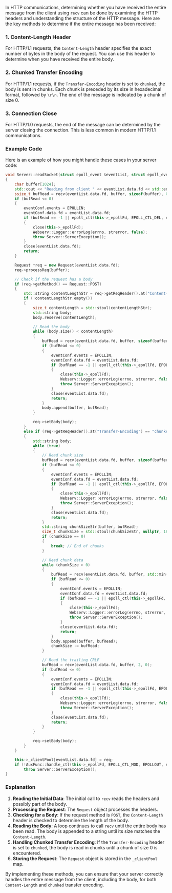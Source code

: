 In HTTP communications, determining whether you have received the entire message from the client using `recv` can be done by examining the HTTP headers and understanding the structure of the HTTP message. Here are the key methods to determine if the entire message has been received:

### 1. Content-Length Header
For HTTP/1.1 requests, the `Content-Length` header specifies the exact number of bytes in the body of the request. You can use this header to determine when you have received the entire body.

### 2. Chunked Transfer Encoding
For HTTP/1.1 requests, if the `Transfer-Encoding` header is set to `chunked`, the body is sent in chunks. Each chunk is preceded by its size in hexadecimal format, followed by `\r\n`. The end of the message is indicated by a chunk of size 0.

### 3. Connection Close
For HTTP/1.0 requests, the end of the message can be determined by the server closing the connection. This is less common in modern HTTP/1.1 communications.

### Example Code

Here is an example of how you might handle these cases in your server code:

```cpp
void Server::readSocket(struct epoll_event &eventList, struct epoll_event &eventConf)
{
    char buffer[1024];
    std::cout << "Reading from client " << eventList.data.fd << std::endl;
    ssize_t bufRead = recv(eventList.data.fd, buffer, sizeof(buffer), 0);
    if (bufRead <= 0)
    {
        eventConf.events = EPOLLIN;
        eventConf.data.fd = eventList.data.fd;
        if (bufRead == -1 || epoll_ctl(this->_epollFd, EPOLL_CTL_DEL, eventList.data.fd, &eventConf) == -1)
        {
            close(this->_epollFd);
            Webserv::Logger::errorLog(errno, strerror, false);
            throw Server::ServerException();
        }
        close(eventList.data.fd);
        return;
    }

    Request *req = new Request(eventList.data.fd);
    req->processReq(buffer);

    // Check if the request has a body
    if (req->getMethod() == Request::POST)
    {
        std::string contentLengthStr = req->getReqHeader().at("Content-Length");
        if (!contentLengthStr.empty())
        {
            size_t contentLength = std::stoul(contentLengthStr);
            std::string body;
            body.reserve(contentLength);

            // Read the body
            while (body.size() < contentLength)
            {
                bufRead = recv(eventList.data.fd, buffer, sizeof(buffer), 0);
                if (bufRead <= 0)
                {
                    eventConf.events = EPOLLIN;
                    eventConf.data.fd = eventList.data.fd;
                    if (bufRead == -1 || epoll_ctl(this->_epollFd, EPOLL_CTL_DEL, eventList.data.fd, &eventConf) == -1)
                    {
                        close(this->_epollFd);
                        Webserv::Logger::errorLog(errno, strerror, false);
                        throw Server::ServerException();
                    }
                    close(eventList.data.fd);
                    return;
                }
                body.append(buffer, bufRead);
            }

            req->setBody(body);
        }
        else if (req->getReqHeader().at("Transfer-Encoding") == "chunked")
        {
            std::string body;
            while (true)
            {
                // Read chunk size
                bufRead = recv(eventList.data.fd, buffer, sizeof(buffer), 0);
                if (bufRead <= 0)
                {
                    eventConf.events = EPOLLIN;
                    eventConf.data.fd = eventList.data.fd;
                    if (bufRead == -1 || epoll_ctl(this->_epollFd, EPOLL_CTL_DEL, eventList.data.fd, &eventConf) == -1)
                    {
                        close(this->_epollFd);
                        Webserv::Logger::errorLog(errno, strerror, false);
                        throw Server::ServerException();
                    }
                    close(eventList.data.fd);
                    return;
                }
                std::string chunkSizeStr(buffer, bufRead);
                size_t chunkSize = std::stoul(chunkSizeStr, nullptr, 16);
                if (chunkSize == 0)
                {
                    break; // End of chunks
                }

                // Read chunk data
                while (chunkSize > 0)
                {
                    bufRead = recv(eventList.data.fd, buffer, std::min(sizeof(buffer), chunkSize), 0);
                    if (bufRead <= 0)
                    {
                        eventConf.events = EPOLLIN;
                        eventConf.data.fd = eventList.data.fd;
                        if (bufRead == -1 || epoll_ctl(this->_epollFd, EPOLL_CTL_DEL, eventList.data.fd, &eventConf) == -1)
                        {
                            close(this->_epollFd);
                            Webserv::Logger::errorLog(errno, strerror, false);
                            throw Server::ServerException();
                        }
                        close(eventList.data.fd);
                        return;
                    }
                    body.append(buffer, bufRead);
                    chunkSize -= bufRead;
                }

                // Read the trailing CRLF
                bufRead = recv(eventList.data.fd, buffer, 2, 0);
                if (bufRead <= 0)
                {
                    eventConf.events = EPOLLIN;
                    eventConf.data.fd = eventList.data.fd;
                    if (bufRead == -1 || epoll_ctl(this->_epollFd, EPOLL_CTL_DEL, eventList.data.fd, &eventConf) == -1)
                    {
                        close(this->_epollFd);
                        Webserv::Logger::errorLog(errno, strerror, false);
                        throw Server::ServerException();
                    }
                    close(eventList.data.fd);
                    return;
                }
            }

            req->setBody(body);
        }
    }

    this->_clientPool[eventList.data.fd] = req;
    if (!AuxFunc::handle_ctl(this->_epollFd, EPOLL_CTL_MOD, EPOLLOUT, eventList.data.fd, eventConf))
        throw Server::ServerException();
}
```

### Explanation

1. **Reading the Initial Data**: The initial call to `recv` reads the headers and possibly part of the body.
2. **Processing the Request**: The `Request` object processes the headers.
3. **Checking for a Body**: If the request method is `POST`, the `Content-Length` header is checked to determine the length of the body.
4. **Reading the Body**: A loop continues to call `recv` until the entire body has been read. The body is appended to a string until its size matches the `Content-Length`.
5. **Handling Chunked Transfer Encoding**: If the `Transfer-Encoding` header is set to `chunked`, the body is read in chunks until a chunk of size 0 is encountered.
6. **Storing the Request**: The `Request` object is stored in the `_clientPool` map.

By implementing these methods, you can ensure that your server correctly handles the entire message from the client, including the body, for both `Content-Length` and `chunked` transfer encoding.